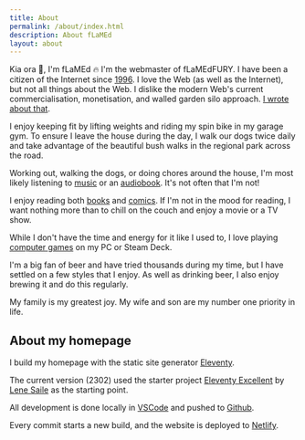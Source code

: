 ```yaml
---
title: About
permalink: /about/index.html
description: About fLaMEd
layout: about
---
```


Kia ora 👋, I'm fLaMEd 🔥 I'm the webmaster of fLaMEdFURY. I have been a citizen of the Internet since [1996](/memories/). I love the Web (as well as the Internet), but not all things about the Web. I dislike the modern Web's current commercialisation, monetisation, and walled garden silo approach. [I wrote about that](/manifesto/).

I enjoy keeping fit by lifting weights and riding my spin bike in my garage gym. To ensure I leave the house during the day, I walk our dogs twice daily and take advantage of the beautiful bush walks in the regional park across the road.

Working out, walking the dogs, or doing chores around the house, I'm most likely listening to [music](/recordshelf/) or an [audiobook](/bookshelf/). It's not often that I'm not!

I enjoy reading both [books](/bookshelf/) and [comics](/comics/). If I'm not in the mood for reading, I want nothing more than to chill on the couch and enjoy a movie or a TV show.

While I don't have the time and energy for it like I used to, I love playing [computer games](/gameshelf/) on my PC or Steam Deck.

I'm a big fan of beer and have tried thousands during my time, but I have settled on a few styles that I enjoy. As well as drinking beer, I also enjoy brewing it and do this regularly.

My family is my greatest joy. My wife and son are my number one priority in life.

## About my homepage

I build my homepage with the static site generator [Eleventy](https://www.11ty.dev/). 

The current version (2302) used the starter project [Eleventy Excellent](https://github.com/madrilene/eleventy-excellent) by [Lene Saile](https://www.lenesaile.com/en/) as the starting point.

All development is done locally in [VSCode](https://code.visualstudio.com/) and pushed to [Github](https://github.com/flamedfury/flamedfury.com).

Every commit starts a new build, and the website is deployed to [Netlify](https://netlify.com/).